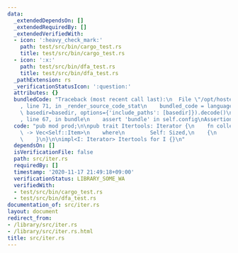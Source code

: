 ```yaml
---
data:
  _extendedDependsOn: []
  _extendedRequiredBy: []
  _extendedVerifiedWith:
  - icon: ':heavy_check_mark:'
    path: test/src/bin/cargo_test.rs
    title: test/src/bin/cargo_test.rs
  - icon: ':x:'
    path: test/src/bin/dfa_test.rs
    title: test/src/bin/dfa_test.rs
  _pathExtension: rs
  _verificationStatusIcon: ':question:'
  attributes: {}
  bundledCode: "Traceback (most recent call last):\n  File \"/opt/hostedtoolcache/Python/3.9.0/x64/lib/python3.9/site-packages/onlinejudge_verify/documentation/build.py\"\
    , line 71, in _render_source_code_stat\n    bundled_code = language.bundle(stat.path,\
    \ basedir=basedir, options={'include_paths': [basedir]}).decode()\n  File \"/opt/hostedtoolcache/Python/3.9.0/x64/lib/python3.9/site-packages/onlinejudge_verify/languages/user_defined.py\"\
    , line 67, in bundle\n    assert 'bundle' in self.config\nAssertionError\n"
  code: "pub mod prod;\n\npub trait Itertools: Iterator {\n    fn collect_vec(self)\
    \ -> Vec<Self::Item>\n    where\n        Self: Sized,\n    {\n        self.collect()\n\
    \    }\n}\n\nimpl<I: Iterator> Itertools for I {}\n"
  dependsOn: []
  isVerificationFile: false
  path: src/iter.rs
  requiredBy: []
  timestamp: '2020-11-17 21:49:18+09:00'
  verificationStatus: LIBRARY_SOME_WA
  verifiedWith:
  - test/src/bin/cargo_test.rs
  - test/src/bin/dfa_test.rs
documentation_of: src/iter.rs
layout: document
redirect_from:
- /library/src/iter.rs
- /library/src/iter.rs.html
title: src/iter.rs
---
```

